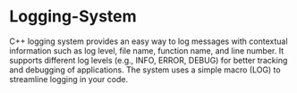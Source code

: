 # Logging-System
C++ logging system provides an easy way to log messages with contextual information such as log level, file name, function name, and line number. It supports different log levels (e.g., INFO, ERROR, DEBUG) for better tracking and debugging of applications. The system uses a simple macro (LOG) to streamline logging in your code.
